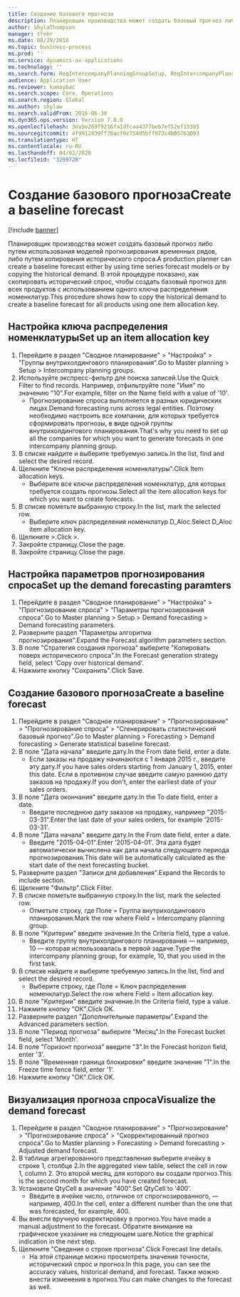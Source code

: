 ```yaml
---
title: Создание базового прогноза
description: Планировщик производства может создать базовый прогноз либо путем использования моделей прогнозирования временных рядов, либо путем копирования исторического спроса.
author: ShylaThompson
manager: tfehr
ms.date: 08/29/2018
ms.topic: business-process
ms.prod: ''
ms.service: dynamics-ax-applications
ms.technology: ''
ms.search.form: ReqIntercompanyPlanningGroupSetup, ReqIntercompanyPlanningGroupAllocKeys, ReqDemPlanForecastParameters, ReqDemPlanCreateForecastDialog, SysQueryForm, ReqDemPlanForecastViewer
audience: Application User
ms.reviewer: kamaybac
ms.search.scope: Core, Operations
ms.search.region: Global
ms.author: shylaw
ms.search.validFrom: 2016-06-30
ms.dyn365.ops.version: Version 7.0.0
ms.openlocfilehash: 3ea5e269f9216fa1dfcaa4377beb7ef52ef153b5
ms.sourcegitcommit: 4f9912439ff78acf0c754d5bff972c4b85763093
ms.translationtype: HT
ms.contentlocale: ru-RU
ms.lasthandoff: 04/02/2020
ms.locfileid: "3209728"
---
```

# <a name="create-a-baseline-forecast"></a><span data-ttu-id="63cf4-103">Создание базового прогноза</span><span class="sxs-lookup"><span data-stu-id="63cf4-103">Create a baseline forecast</span></span>

[!include [banner](../../includes/banner.md)]

<span data-ttu-id="63cf4-104">Планировщик производства может создать базовый прогноз либо путем использования моделей прогнозирования временных рядов, либо путем копирования исторического спроса.</span><span class="sxs-lookup"><span data-stu-id="63cf4-104">A production planner can create a baseline forecast either by using time series forecast models or by copying the historical demand.</span></span> <span data-ttu-id="63cf4-105">В этой процедуре показано, как скопировать исторический спрос, чтобы создать базовый прогноз для всех продуктов с использованием одного ключа распределения номенклатур.</span><span class="sxs-lookup"><span data-stu-id="63cf4-105">This procedure shows how to copy the historical demand to create a baseline forecast for all products using one item allocation key.</span></span> 


## <a name="set-up-an-item-allocation-key"></a><span data-ttu-id="63cf4-106">Настройка ключа распределения номенклатуры</span><span class="sxs-lookup"><span data-stu-id="63cf4-106">Set up an item allocation key</span></span>
1. <span data-ttu-id="63cf4-107">Перейдите в раздел "Сводное планирование" > "Настройка" > "Группы внутрихолдингового планирования".</span><span class="sxs-lookup"><span data-stu-id="63cf4-107">Go to Master planning > Setup > Intercompany planning groups.</span></span>
2. <span data-ttu-id="63cf4-108">Используйте экспресс-фильтр для поиска записей.</span><span class="sxs-lookup"><span data-stu-id="63cf4-108">Use the Quick Filter to find records.</span></span> <span data-ttu-id="63cf4-109">Например, отфильтруйте поле "Имя" по значению "10".</span><span class="sxs-lookup"><span data-stu-id="63cf4-109">For example, filter on the Name field with a value of '10'.</span></span>
    * <span data-ttu-id="63cf4-110">Прогнозирование спроса выполняется в разных юридических лицах.</span><span class="sxs-lookup"><span data-stu-id="63cf4-110">Demand forecasting runs across legal entities.</span></span> <span data-ttu-id="63cf4-111">Поэтому необходимо настроить все компании, для которых требуется сформировать прогнозы, в виде одной группы внутрихолдингового планирования.</span><span class="sxs-lookup"><span data-stu-id="63cf4-111">That's why you need to set up all the companies for which you want to generate forecasts in one intercompany planning group.</span></span>  
3. <span data-ttu-id="63cf4-112">В списке найдите и выберите требуемую запись.</span><span class="sxs-lookup"><span data-stu-id="63cf4-112">In the list, find and select the desired record.</span></span>
4. <span data-ttu-id="63cf4-113">Щелкните "Ключи распределения номенклатуры".</span><span class="sxs-lookup"><span data-stu-id="63cf4-113">Click Item allocation keys.</span></span>
    * <span data-ttu-id="63cf4-114">Выберите все ключи распределения номенклатур, для которых требуется создать прогнозы.</span><span class="sxs-lookup"><span data-stu-id="63cf4-114">Select all the item allocation keys for which you want to create forecasts.</span></span>  
5. <span data-ttu-id="63cf4-115">В списке пометьте выбранную строку.</span><span class="sxs-lookup"><span data-stu-id="63cf4-115">In the list, mark the selected row.</span></span>
    * <span data-ttu-id="63cf4-116">Выберите ключ распределения номенклатур D_Aloc.</span><span class="sxs-lookup"><span data-stu-id="63cf4-116">Select D_Aloc item allocation key.</span></span>  
6. <span data-ttu-id="63cf4-117">Щелкните >.</span><span class="sxs-lookup"><span data-stu-id="63cf4-117">Click >.</span></span>
7. <span data-ttu-id="63cf4-118">Закройте страницу.</span><span class="sxs-lookup"><span data-stu-id="63cf4-118">Close the page.</span></span>
8. <span data-ttu-id="63cf4-119">Закройте страницу.</span><span class="sxs-lookup"><span data-stu-id="63cf4-119">Close the page.</span></span>

## <a name="set-up-the-demand-forecasting-paramters"></a><span data-ttu-id="63cf4-120">Настройка параметров прогнозирования спроса</span><span class="sxs-lookup"><span data-stu-id="63cf4-120">Set up the demand forecasting paramters</span></span>
1. <span data-ttu-id="63cf4-121">Перейдите в раздел "Сводное планирование" > "Настройка" > "Прогнозирование спроса" > "Параметры прогнозирования спроса".</span><span class="sxs-lookup"><span data-stu-id="63cf4-121">Go to Master planning > Setup > Demand forecasting > Demand forecasting parameters.</span></span>
2. <span data-ttu-id="63cf4-122">Разверните раздел "Параметры алгоритма прогнозирования".</span><span class="sxs-lookup"><span data-stu-id="63cf4-122">Expand the Forecast algorithm parameters section.</span></span>
3. <span data-ttu-id="63cf4-123">В поле "Стратегия создания прогноза" выберите "Копировать поверх исторического спроса".</span><span class="sxs-lookup"><span data-stu-id="63cf4-123">In the Forecast generation strategy field, select 'Copy over historical demand'.</span></span>
4. <span data-ttu-id="63cf4-124">Нажмите кнопку "Сохранить".</span><span class="sxs-lookup"><span data-stu-id="63cf4-124">Click Save.</span></span>

## <a name="create-a-baseline-forecast"></a><span data-ttu-id="63cf4-125">Создание базового прогноза</span><span class="sxs-lookup"><span data-stu-id="63cf4-125">Create a baseline forecast</span></span>
1. <span data-ttu-id="63cf4-126">Перейдите в раздел "Сводное планирование" > "Прогнозирование" > "Прогнозирование спроса" > "Сгенерировать статистический базовый прогноз".</span><span class="sxs-lookup"><span data-stu-id="63cf4-126">Go to Master planning > Forecasting > Demand forecasting > Generate statistical baseline forecast.</span></span>
2. <span data-ttu-id="63cf4-127">В поле "Дата начала" введите дату.</span><span class="sxs-lookup"><span data-stu-id="63cf4-127">In the From date field, enter a date.</span></span>
    * <span data-ttu-id="63cf4-128">Если заказы на продажу начинаются с 1 января 2015 г., введите эту дату.</span><span class="sxs-lookup"><span data-stu-id="63cf4-128">If you have sales orders starting from January 1, 2015, enter this date.</span></span> <span data-ttu-id="63cf4-129">Если в противном случае введите самую раннюю дату заказов на продажу.</span><span class="sxs-lookup"><span data-stu-id="63cf4-129">If you don't, enter the earliest date of your sales orders.</span></span>  
3. <span data-ttu-id="63cf4-130">В поле "Дата окончания" введите дату.</span><span class="sxs-lookup"><span data-stu-id="63cf4-130">In the To date field, enter a date.</span></span>
    * <span data-ttu-id="63cf4-131">Введите последнюю дату заказов на продажу, например "2015-03-31".</span><span class="sxs-lookup"><span data-stu-id="63cf4-131">Enter the last date of your sales orders, for example '2015-03-31'.</span></span>  
4. <span data-ttu-id="63cf4-132">В поле "Дата начала" введите дату.</span><span class="sxs-lookup"><span data-stu-id="63cf4-132">In the From date field, enter a date.</span></span>
    * <span data-ttu-id="63cf4-133">Введите "2015-04-01".</span><span class="sxs-lookup"><span data-stu-id="63cf4-133">Enter '2015-04-01'.</span></span> <span data-ttu-id="63cf4-134">Эта дата будет автоматически вычислена как дата начала следующего периода прогнозирования.</span><span class="sxs-lookup"><span data-stu-id="63cf4-134">This date will be automatically calculated as the start date of the next forecasting bucket.</span></span>  
5. <span data-ttu-id="63cf4-135">Разверните раздел "Записи для добавления".</span><span class="sxs-lookup"><span data-stu-id="63cf4-135">Expand the Records to include section.</span></span>
6. <span data-ttu-id="63cf4-136">Щелкните "Фильтр".</span><span class="sxs-lookup"><span data-stu-id="63cf4-136">Click Filter.</span></span>
7. <span data-ttu-id="63cf4-137">В списке пометьте выбранную строку.</span><span class="sxs-lookup"><span data-stu-id="63cf4-137">In the list, mark the selected row.</span></span>
    * <span data-ttu-id="63cf4-138">Отметьте строку, где Поле = Группа внутрихолдингового планирования.</span><span class="sxs-lookup"><span data-stu-id="63cf4-138">Mark the row where Field = Intercompany planning group.</span></span>  
8. <span data-ttu-id="63cf4-139">В поле "Критерии" введите значение.</span><span class="sxs-lookup"><span data-stu-id="63cf4-139">In the Criteria field, type a value.</span></span>
    * <span data-ttu-id="63cf4-140">Введите группу внутрихолдингового планирования — например, 10 — которая использовалась в первой задаче.</span><span class="sxs-lookup"><span data-stu-id="63cf4-140">Type the intercompany planning group, for example, 10, that you used in the first task.</span></span>  
9. <span data-ttu-id="63cf4-141">В списке найдите и выберите требуемую запись.</span><span class="sxs-lookup"><span data-stu-id="63cf4-141">In the list, find and select the desired record.</span></span>
    * <span data-ttu-id="63cf4-142">Выберите строку, где Поле = Ключ распределения номенклатур.</span><span class="sxs-lookup"><span data-stu-id="63cf4-142">Select the row where Field = Item allocation key.</span></span>  
10. <span data-ttu-id="63cf4-143">В поле "Критерии" введите значение.</span><span class="sxs-lookup"><span data-stu-id="63cf4-143">In the Criteria field, type a value.</span></span>
11. <span data-ttu-id="63cf4-144">Нажмите кнопку "OК".</span><span class="sxs-lookup"><span data-stu-id="63cf4-144">Click OK.</span></span>
12. <span data-ttu-id="63cf4-145">Разверните раздел "Дополнительные параметры".</span><span class="sxs-lookup"><span data-stu-id="63cf4-145">Expand the Advanced parameters section.</span></span>
13. <span data-ttu-id="63cf4-146">В поле "Период прогноза" выберите "Месяц".</span><span class="sxs-lookup"><span data-stu-id="63cf4-146">In the Forecast bucket field, select 'Month'.</span></span>
14. <span data-ttu-id="63cf4-147">В поле "Горизонт прогноза" введите "3".</span><span class="sxs-lookup"><span data-stu-id="63cf4-147">In the Forecast horizon field, enter '3'.</span></span>
15. <span data-ttu-id="63cf4-148">В поле "Временная граница блокировки" введите значение "1".</span><span class="sxs-lookup"><span data-stu-id="63cf4-148">In the Freeze time fence field, enter '1'.</span></span>
16. <span data-ttu-id="63cf4-149">Нажмите кнопку "OК".</span><span class="sxs-lookup"><span data-stu-id="63cf4-149">Click OK.</span></span>

## <a name="visualize-the-demand-forecast"></a><span data-ttu-id="63cf4-150">Визуализация прогноза спроса</span><span class="sxs-lookup"><span data-stu-id="63cf4-150">Visualize the demand forecast</span></span>
1. <span data-ttu-id="63cf4-151">Перейдите в раздел "Сводное планирование" > "Прогнозирование" > "Прогнозирование спроса" > "Скорректированный прогноз спроса".</span><span class="sxs-lookup"><span data-stu-id="63cf4-151">Go to Master planning > Forecasting > Demand forecasting > Adjusted demand forecast.</span></span>
2. <span data-ttu-id="63cf4-152">В таблице агрегированного представления выберите ячейку в строке 1, столбце 2.</span><span class="sxs-lookup"><span data-stu-id="63cf4-152">In the aggregated view table, select the cell in row 1, column 2.</span></span> <span data-ttu-id="63cf4-153">Это второй месяц, для которого вы создали прогноз.</span><span class="sxs-lookup"><span data-stu-id="63cf4-153">This is the second month for which you have created forecast.</span></span>
3. <span data-ttu-id="63cf4-154">Установите QtyCell в значение "400".</span><span class="sxs-lookup"><span data-stu-id="63cf4-154">Set QtyCell to '400'.</span></span>
    * <span data-ttu-id="63cf4-155">Введите в ячейке число, отличное от спрогнозированного, — например, 400.</span><span class="sxs-lookup"><span data-stu-id="63cf4-155">In the cell, enter a different number than the one that was forecasted, for example, 400.</span></span>  
4. <span data-ttu-id="63cf4-156">Вы внесли вручную корректировку в прогноз.</span><span class="sxs-lookup"><span data-stu-id="63cf4-156">You have made a manual adjustment to the forecast.</span></span> <span data-ttu-id="63cf4-157">Обратите внимание на графическое указание на следующем шаге.</span><span class="sxs-lookup"><span data-stu-id="63cf4-157">Notice the graphical indication in the next step.</span></span>
5. <span data-ttu-id="63cf4-158">Щелкните "Сведения о строке прогноза".</span><span class="sxs-lookup"><span data-stu-id="63cf4-158">Click Forecast line details.</span></span>
    * <span data-ttu-id="63cf4-159">На этой странице можно просмотреть значения точности, исторический спрос и прогноз.</span><span class="sxs-lookup"><span data-stu-id="63cf4-159">In this page, you can see the accuracy values, historical demand, and forecast.</span></span> <span data-ttu-id="63cf4-160">Также можно внести изменения в прогноз.</span><span class="sxs-lookup"><span data-stu-id="63cf4-160">You can make changes to the forecast as well.</span></span>  

